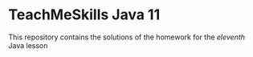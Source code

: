 # TeachMeSkills Java 11
This repository contains the solutions of the homework for the _eleventh_ Java lesson